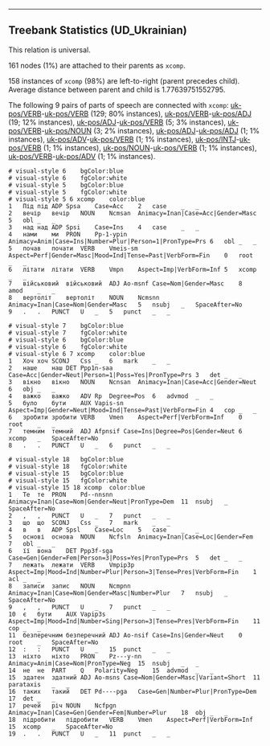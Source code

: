 

--------------------------------------------------------------------------------

## Treebank Statistics (UD_Ukrainian)

This relation is universal.

161 nodes (1%) are attached to their parents as `xcomp`.

158 instances of `xcomp` (98%) are left-to-right (parent precedes child).
Average distance between parent and child is 1.77639751552795.

The following 9 pairs of parts of speech are connected with `xcomp`: [uk-pos/VERB]()-[uk-pos/VERB]() (129; 80% instances), [uk-pos/VERB]()-[uk-pos/ADJ]() (19; 12% instances), [uk-pos/ADJ]()-[uk-pos/VERB]() (5; 3% instances), [uk-pos/VERB]()-[uk-pos/NOUN]() (3; 2% instances), [uk-pos/ADJ]()-[uk-pos/ADJ]() (1; 1% instances), [uk-pos/ADV]()-[uk-pos/VERB]() (1; 1% instances), [uk-pos/INTJ]()-[uk-pos/VERB]() (1; 1% instances), [uk-pos/NOUN]()-[uk-pos/VERB]() (1; 1% instances), [uk-pos/VERB]()-[uk-pos/ADV]() (1; 1% instances).


~~~ conllu
# visual-style 6	bgColor:blue
# visual-style 6	fgColor:white
# visual-style 5	bgColor:blue
# visual-style 5	fgColor:white
# visual-style 5 6 xcomp	color:blue
1	Під	під	ADP	Spsa	Case=Acc	2	case	_	_
2	вечір	вечір	NOUN	Ncmsan	Animacy=Inan|Case=Acc|Gender=Masc	5	obl	_	_
3	над	над	ADP	Spsi	Case=Ins	4	case	_	_
4	нами	ми	PRON	Pp-1-ypin	Animacy=Anim|Case=Ins|Number=Plur|Person=1|PronType=Prs	6	obl	_	_
5	почав	почати	VERB	Vmeis-sm	Aspect=Perf|Gender=Masc|Mood=Ind|Tense=Past|VerbForm=Fin	0	root	_	_
6	літати	літати	VERB	Vmpn	Aspect=Imp|VerbForm=Inf	5	xcomp	_	_
7	військовий	військовий	ADJ	Ao-msnf	Case=Nom|Gender=Masc	8	amod	_	_
8	вертоліт	вертоліт	NOUN	Ncmsnn	Animacy=Inan|Case=Nom|Gender=Masc	5	nsubj	_	SpaceAfter=No
9	.	.	PUNCT	U	_	5	punct	_	_

~~~


~~~ conllu
# visual-style 7	bgColor:blue
# visual-style 7	fgColor:white
# visual-style 6	bgColor:blue
# visual-style 6	fgColor:white
# visual-style 6 7 xcomp	color:blue
1	Хоч	хоч	SCONJ	Css	_	6	mark	_	_
2	наше	наш	DET	Ppp1n-saa	Case=Acc|Gender=Neut|Person=1|Poss=Yes|PronType=Prs	3	det	_	_
3	вікно	вікно	NOUN	Ncnsan	Animacy=Inan|Case=Acc|Gender=Neut	6	obj	_	_
4	важко	важко	ADV	Rp	Degree=Pos	6	advmod	_	_
5	було	бути	AUX	Vapis-sn	Aspect=Imp|Gender=Neut|Mood=Ind|Tense=Past|VerbForm=Fin	4	cop	_	_
6	зробити	зробити	VERB	Vmen	Aspect=Perf|VerbForm=Inf	0	root	_	_
7	темним	темний	ADJ	Afpnsif	Case=Ins|Degree=Pos|Gender=Neut	6	xcomp	_	SpaceAfter=No
8	.	.	PUNCT	U	_	6	punct	_	_

~~~


~~~ conllu
# visual-style 18	bgColor:blue
# visual-style 18	fgColor:white
# visual-style 15	bgColor:blue
# visual-style 15	fgColor:white
# visual-style 15 18 xcomp	color:blue
1	Те	те	PRON	Pd--nnsnn	Animacy=Inan|Case=Nom|Gender=Neut|PronType=Dem	11	nsubj	_	SpaceAfter=No
2	,	,	PUNCT	U	_	7	punct	_	_
3	що	що	SCONJ	Css	_	7	mark	_	_
4	в	в	ADP	Spsl	Case=Loc	5	case	_	_
5	основі	основа	NOUN	Ncfsln	Animacy=Inan|Case=Loc|Gender=Fem	7	obl	_	_
6	її	вона	DET	Ppp3f-sga	Case=Gen|Gender=Fem|Person=3|Poss=Yes|PronType=Prs	5	det	_	_
7	лежать	лежати	VERB	Vmpip3p	Aspect=Imp|Mood=Ind|Number=Plur|Person=3|Tense=Pres|VerbForm=Fin	1	acl	_	_
8	записи	запис	NOUN	Ncmpnn	Animacy=Inan|Case=Nom|Gender=Masc|Number=Plur	7	nsubj	_	SpaceAfter=No
9	,	,	PUNCT	U	_	7	punct	_	_
10	є	бути	AUX	Vapip3s	Aspect=Imp|Mood=Ind|Number=Sing|Person=3|Tense=Pres|VerbForm=Fin	11	cop	_	_
11	безперечним	безперечний	ADJ	Ao-nsif	Case=Ins|Gender=Neut	0	root	_	SpaceAfter=No
12	:	:	PUNCT	U	_	15	punct	_	_
13	ніхто	ніхто	PRON	Pz---y-nn	Animacy=Anim|Case=Nom|PronType=Neg	15	nsubj	_	_
14	не	не	PART	Q	Polarity=Neg	15	advmod	_	_
15	здатен	здатний	ADJ	Ao-msns	Case=Nom|Gender=Masc|Variant=Short	11	parataxis	_	_
16	таких	такий	DET	Pd----pga	Case=Gen|Number=Plur|PronType=Dem	17	det	_	_
17	речей	річ	NOUN	Ncfpgn	Animacy=Inan|Case=Gen|Gender=Fem|Number=Plur	18	obj	_	_
18	підробити	підробити	VERB	Vmen	Aspect=Perf|VerbForm=Inf	15	xcomp	_	SpaceAfter=No
19	.	.	PUNCT	U	_	11	punct	_	_

~~~


